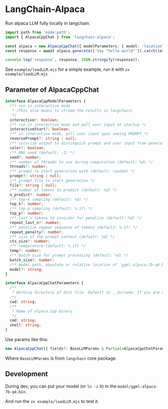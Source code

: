 # LangChain-Alpaca

Run alpaca LLM fully locally in langchain.

```ts
import path from 'node:path';
import { AlpacaCppChat } from 'langchain-alpaca';

const alpaca = new AlpacaCppChat({ modelParameters: { model: 'locationToYourModel' } });
const response = await alpaca.generate(['Say "hello world"']).catch((error) => console.error(error));

console.log(`response`, response, JSON.stringify(response));
```

See `example/loadLLM.mjs` for a simple example, run it with `zx example/loadLLM.mjs`

## Parameter of AlpacaCppChat

```ts
interface AlpacaCppModelParameters {
  /** run in interactive mode
   * (This also means to stream the results in langchain)
   */
  interactive?: boolean;
  /** run in interactive mode and poll user input at startup */
  interactiveStart?: boolean;
  /** in interactive mode, poll user input upon seeing PROMPT */
  reversePrompt?: string | null;
  /** colorise output to distinguish prompt and user input from generations */
  color?: boolean;
  /** RNG seed (default: -1) */
  seed?: number;
  /** number of threads to use during computation (default: %d) */
  threads?: number;
  /** prompt to start generation with (default: random) */
  prompt?: string | null;
  /** prompt file to start generation */
  file?: string | null;
  /** number of tokens to predict (default: %d) */
  n_predict?: number;
  /** top-k sampling (default: %d) */
  top_k?: number;
  /** top-p sampling (default: %.1f) */
  top_p?: number;
  /** last n tokens to consider for penalize (default: %d) */
  repeat_last_n?: number;
  /** penalize repeat sequence of tokens (default: %.1f) */
  repeat_penalty?: number;
  /** size of the prompt context (default: %d) */
  ctx_size?: number;
  /** temperature (default: %.1f) */
  temp?: number;
  /** batch size for prompt processing (default: %d) */
  batch_size?: number;
  /** model path, absolute or relative location of `ggml-alpaca-7b-q4.bin` model file (default: %s) */
  model?: string;
}

interface AlpacaCppChatParameters {
  /**
   * Working directory of dist file. Default to __dirname. If you are using esm, try set this to node_modules/langchain-alpaca/dist
   */
  cwd: string;
  /**
   * Name of alpaca.cpp binary
   */
  cmd: string;
  shell: string;
}
```

Use params like this:

```ts
new AlpacaCppChat({ fields?: BaseLLMParams & Partial<AlpacaCppChatParameters> & { modelParameters?: Partial<AlpacaCppModelParameters> })
```

Where `BaseLLMParams` is from `langchain` core package.

## Development

During dev, you can put your model (or `ln -s` it) in the `model/ggml-alpaca-7b-q4.bin`.

And run the `zx example/loadLLM.mjs` to test it.
